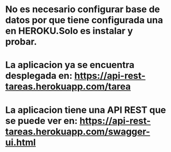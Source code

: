 


# No es necesario configurar base de datos por que tiene configurada una en HEROKU.Solo es instalar y probar.
# La aplicacion ya se encuentra desplegada en: https://api-rest-tareas.herokuapp.com/tarea
# La aplicacion tiene una API REST que se puede ver en: https://api-rest-tareas.herokuapp.com/swagger-ui.html



